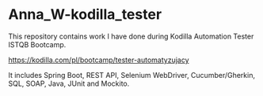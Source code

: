 # Anna_W-kodilla_tester

This repository contains work I have done during Kodilla Automation Tester ISTQB Bootcamp.

https://kodilla.com/pl/bootcamp/tester-automatyzujacy

It includes Spring Boot, REST API, Selenium WebDriver, Cucumber/Gherkin, SQL, SOAP, Java, JUnit and Mockito.
